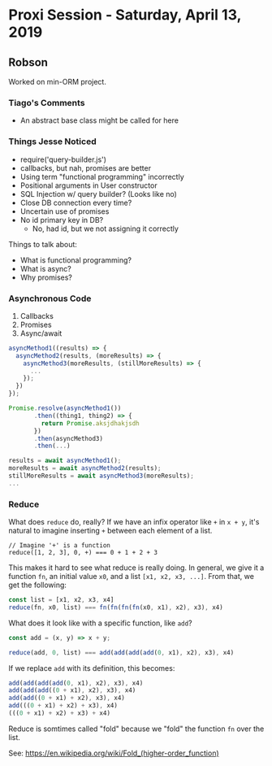 # Proxi Session - Saturday, April 13, 2019

## Robson

Worked on min-ORM project.

### Tiago's Comments

- An abstract base class might be called for here

### Things Jesse Noticed

- require('query-builder.js')
- callbacks, but nah, promises are better
- Using term "functional programming" incorrectly
- Positional arguments in User constructor
- SQL Injection w/ query builder?  (Looks like no)
- Close DB connection every time?
- Uncertain use of promises
- No id primary key in DB?
  - No, had id, but we not assigning it correctly

Things to talk about:
- What is functional programming?
- What is async?
- Why promises?

### Asynchronous Code

1. Callbacks
2. Promises
3. Async/await

```javascript
asyncMethod1((results) => {
  asyncMethod2(results, (moreResults) => {
    asyncMethod3(moreResults, (stillMoreResults) => {
      ...
    });
  })
});
```

```javascript
Promise.resolve(asyncMethod1())
       .then((thing1, thing2) => {
         return Promise.aksjdhakjsdh
       })
       .then(asyncMethod3)
       .then(...)
```

```javascript
results = await asyncMethod1();
moreResults = await asyncMethod2(results);
stillMoreResults = await asyncMethod3(moreResults);
...
```

### Reduce

What does `reduce` do, really?  If we have an infix operator like `+` in `x + y`, it's natural to imagine inserting `+` between each element of a list.

```reduce
// Imagine '+' is a function
reduce([1, 2, 3], 0, +) === 0 + 1 + 2 + 3
```

This makes it hard to see what reduce is really doing. In general, we give it a function `fn`, an initial value `x0`, and a list `[x1, x2, x3, ...]`.  From that, we get the following:

```javascript
const list = [x1, x2, x3, x4]
reduce(fn, x0, list) === fn(fn(fn(fn(x0, x1), x2), x3), x4)
```

What does it look like with a specific function, like `add`?

```javascript
const add = (x, y) => x + y;

reduce(add, 0, list) === add(add(add(add(0, x1), x2), x3), x4)
```

If we replace `add` with its definition, this becomes:

```javascript
add(add(add(add(0, x1), x2), x3), x4)
add(add(add((0 + x1), x2), x3), x4)
add(add((0 + x1) + x2), x3), x4)
add(((0 + x1) + x2) + x3), x4)
(((0 + x1) + x2) + x3) + x4)
```

Reduce is somtimes called "fold" because we "fold" the function `fn` over the list.

See: https://en.wikipedia.org/wiki/Fold_(higher-order_function)
